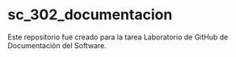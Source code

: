 # sc_302_documentacion
Este repositorio fue creado para la tarea Laboratorio de GitHub de Documentación del Software.
